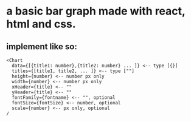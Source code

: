 # a basic bar graph made with react, html and css.

## implement like so:

```
<Chart
  data={[{title1: number},{title2: number} ... ]} <-- type [{}]
  titles={[title1, title2, ... ]} <-- type [""]
  height={number} <-- number px only
  width={number} <-- number px only
  xHeader={title} <-- ""
  yHeader={title} <-- ""
  fontFamily={fontname} <-- "", optional
  fontSize={fontSize} <-- number, optional
  scale={number} <-- px only, optional
/

```

